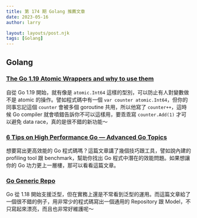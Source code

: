 ```yaml
---
title: 第 174 期 Golang 推薦文章
date: 2023-05-16
author: larry

layout: layouts/post.njk
tags: [Golang]
---
```

## Golang

### [The Go 1.19 Atomic Wrappers and why to use them](https://medium.com/@deckarep/the-go-1-19-atomic-wrappers-and-why-to-use-them-ae14c1177ad8)

自從 Go 1.19 開始，就有像是 `atomic.Int64` 這樣的型別，可以防止有人對變數做不是 atomic 的操作。譬如程式碼中有一個 `var counter atomic.Int64`，但你的同事忘記這個 `counter` 會被多個 goroutine 共用，所以他寫了 `counter++`，這時候 Go compiler 就會噴錯告訴你不可以這樣用，要乖乖寫 `counter.Add(1)` 才可以避免 data race，真的是很不錯的新功能～

### [6 Tips on High Performance Go — Advanced Go Topics](https://link.medium.com/H1s1blbsJzb)

想要寫出更高效能的 Go 程式碼嗎？這篇文章講了幾個技巧跟工具，譬如說內建的 profiling tool 跟 benchmark，幫助你找出 Go 程式中潛在的效能問題。如果想讓你的 Go 功力更上一層樓，那可以看看這篇文章。

### [Go Generic Repo](https://link.medium.com/RNYVq0x56yb)

Go 從 1.18 開始支援泛型，但在實務上還是不常看到泛型的運用。而這篇文章給了一個很不錯的例子，用非常少的程式碼寫出一個通用的 Repository 跟 Model，不只寫起來漂亮，而且也非常好維護呢～
